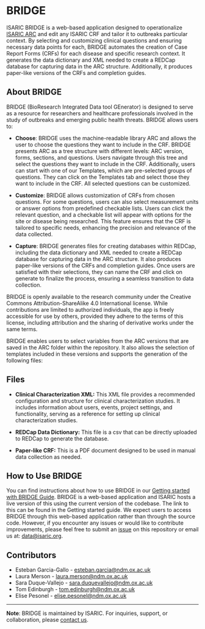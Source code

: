 # BRIDGE

ISARIC BRIDGE is a web-based application designed to operationalize [ISARIC ARC](https://github.com/ISARICResearch/ARC)
and edit any ISARIC CRF and tailor it to outbreaks particular context. By selecting and customizing clinical questions
and ensuring necessary data points for each, BRIDGE automates the creation of Case Report Forms (CRFs) for each disease
and specific research context. It generates the data dictionary and XML needed to create a REDCap database for capturing
data in the ARC structure. Additionally, it produces paper-like versions of the CRFs and completion guides.

## About BRIDGE

BRIDGE (BioResearch Integrated Data tool GEnerator) is designed to serve as a resource for researchers and healthcare
professionals involved in the study of outbreaks and emerging public health threats. BRIDGE allows users to:

- **Choose**: BRIDGE uses the machine-readable library ARC and allows the user to choose the questions they want to
  include in the CRF. BRIDGE presents ARC as a tree structure with different levels: ARC version, forms, sections, and
  questions. Users navigate through this tree and select the questions they want to include in the CRF. Additionally,
  users can start with one of our Templates, which are pre-selected groups of questions. They can click on the Templates
  tab and select those they want to include in the CRF. All selected questions can be customized.

- **Customize**: BRIDGE allows customization of CRFs from chosen questions. For some questions, users can also select
  measurement units or answer options from predefined checkable lists. Users can click the relevant question, and a
  checkable list will appear with options for the site or disease being researched. This feature ensures that the CRF is
  tailored to specific needs, enhancing the precision and relevance of the data collected.

- **Capture**: BRIDGE generates files for creating databases within REDCap, including the data dictionary and XML needed
  to create a REDCap database for capturing data in the ARC structure. It also produces paper-like versions of the CRFs
  and completion guides. Once users are satisfied with their selections, they can name the CRF and click on generate to
  finalize the process, ensuring a seamless transition to data collection.

BRIDGE is openly available to the research community under the Creative Commons Attribution-ShareAlike 4.0 International
license. While contributions are limited to authorized individuals, the app is freely accessible for use by others,
provided they adhere to the terms of this license, including attribution and the sharing of derivative works under the
same terms.

BRIDGE enables users to select variables from the ARC versions that are saved in the ARC folder within the
repository. It also allows the selection of templates included in these versions and supports the generation of the
following files:

## Files

- **Clinical Characterization XML:** This XML file provides a recommended configuration and structure for clinical
  characterization studies. It includes information about users, events, project settings, and functionality, serving as
  a reference for setting up clinical characterization studies.

- **REDCap Data Dictionary:** This file is a csv that can be directly uploaded to REDCap to generate the database.

- **Paper-like CRF:** This is a PDF document designed to be used in manual data collection as needed.

## How to Use BRIDGE

You can find instructions about how to use BRIDGE in
our [Getting started with BRIDGE Guide](https://isaricresearch.github.io/Training/bridge_starting.html). BRIDGE is a
web-based application and ISARIC hosts a live version of this using the current version of the codebase. The link to
this can be found in the Getting started guide. We expect users to access BRIDGE through this web-based application
rather than through the source code. However, if you encounter any issues or would like to contribute improvements,
please feel free to submit an [issue](https://github.com/ISARICResearch/BRIDGE/issues) on this repository or email us
at: [data@isaric.org](mailto:data@isaric.org).

## Contributors

- Esteban Garcia-Gallo - [esteban.garcia@ndm.ox.ac.uk](mailto:esteban.garcia@ndm.ox.ac.uk)
- Laura Merson - [laura.merson@ndm.ox.ac.uk](mailto:laura.merson@ndm.ox.ac.uk)
- Sara Duque-Vallejo - [sara.duquevallejo@ndm.ox.ac.uk](mailto:sara.duquevallejo@ndm.ox.ac.uk)
- Tom Edinburgh - [tom.edinburgh@ndm.ox.ac.uk](mailto:tom.edinburgh@ndm.ox.ac.uk)
- Elise Pesonel - [elise.pesonel@ndm.ox.ac.uk](mailto:elise.pesonel@ndm.ox.ac.uk)

---

**Note**: BRIDGE is maintained by ISARIC. For inquiries, support, or collaboration,
please [contact us](mailto:data@isaric.org).
